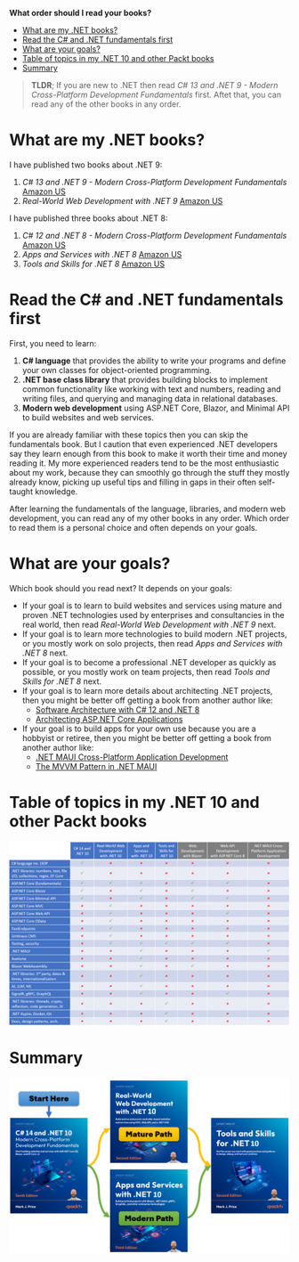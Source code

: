 **What order should I read your books?**

- [What are my .NET books?](#what-are-my-net-books)
- [Read the C# and .NET fundamentals first](#read-the-c-and-net-fundamentals-first)
- [What are your goals?](#what-are-your-goals)
- [Table of topics in my .NET 10 and other Packt books](#table-of-topics-in-my-net-10-and-other-packt-books)
- [Summary](#summary)

> **TLDR**; If you are new to .NET then read *C# 13 and .NET 9 - Modern Cross-Platform Development Fundamentals* first. Aftet that, you can read any of the other books in any order.

# What are my .NET books?

I have published two books about .NET 9:

1. *C# 13 and .NET 9 - Modern Cross-Platform Development Fundamentals* [Amazon US](https://www.amazon.com/dp/183588122X/)
2. *Real-World Web Development with .NET 9* [Amazon US](https://www.amazon.com/dp/B0DK1KGH8R/)

I have published three books about .NET 8:

1. *C# 12 and .NET 8 - Modern Cross-Platform Development Fundamentals* [Amazon US](https://www.amazon.com/12-NET-Cross-Platform-Development-Fundamentals/dp/1837635870/)
2. *Apps and Services with .NET 8* [Amazon US](https://www.amazon.com/Apps-Services-NET-enterprise-technologies/dp/183763713X/)
3. *Tools and Skills for .NET 8* [Amazon US](https://www.amazon.com/Tools-Skills-NET-practices-solutions/dp/183763520X/)

# Read the C# and .NET fundamentals first

First, you need to learn:
1. **C# language** that provides the ability to write your programs and define your own classes for object-oriented programming.
2. **.NET base class library** that provides building blocks to implement common functionality like working with text and numbers, reading and writing files, and querying and managing data in relational databases.
3. **Modern web development** using ASP.NET Core, Blazor, and Minimal API to build websites and web services.

If you are already familiar with these topics then you can skip the fundamentals book. But I caution that even experienced .NET developers say they learn enough from this book to make it worth their time and money reading it. My more experienced readers tend to be the most enthusiastic about my work, because they can smoothly go through the stuff they mostly already know, picking up useful tips and filling in gaps in their often self-taught knowledge.

After learning the fundamentals of the language, libraries, and modern web development, you can read any of my other books in any order. Which order to read them is a personal choice and often depends on your goals.

# What are your goals?

Which book should you read next? It depends on your goals:
- If your goal is to learn to build websites and services using mature and proven .NET technologies used by enterprises and consultancies in the real world, then read *Real-World Web Development with .NET 9* next.
- If your goal is to learn more technologies to build modern .NET projects, or you mostly work on solo projects, then read *Apps and Services with .NET 8* next.
- If your goal is to become a professional .NET developer as quickly as possible, or you mostly work on team projects, then read *Tools and Skills for .NET 8* next.
- If your goal is to learn more details about architecting .NET projects, then you might be better off getting a book from another author like:
  - [Software Architecture with C# 12 and .NET 8](https://www.amazon.com/dp/1805127659/)
  - [Architecting ASP.NET Core Applications](https://www.amazon.com/Architecting-ASP-NET-Core-Applications-atypical/dp/1805123386/)
- If your goal is to build apps for your own use because you are a hobbyist or retiree, then you might be better off getting a book from another author like:
  - [.NET MAUI Cross-Platform Application Development](https://www.amazon.com/NET-MAUI-Cross-Platform-Application-Development/dp/1835080596/)
  - [The MVVM Pattern in .NET MAUI](https://www.amazon.com/dp/1805125001/)

# Table of topics in my .NET 10 and other Packt books

![Table of topics](assets/topic-table.png)

# Summary

![Read my books in this order](assets/book-order.png)
